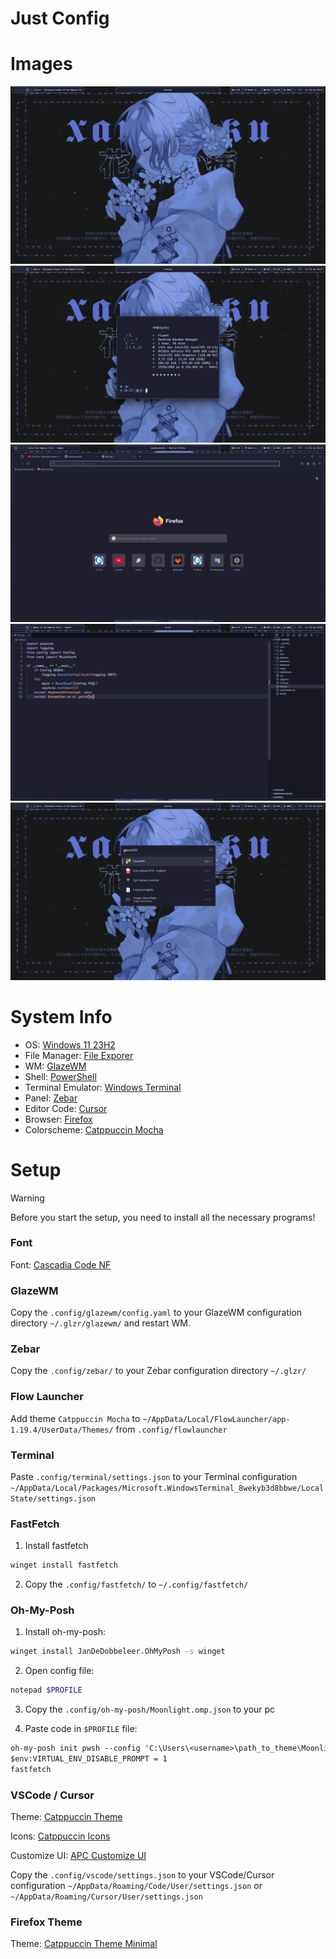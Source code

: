 # Just Config

# Images
![Desktop](./media/desktop.png)
![Terminal](./media/terminal.png)
![Firefox](./media/firefox.png)
![Cursor](./media/cursor.png)
![FlowLauncher](./media/flowlauncher.png)

# System Info

- OS: [Windows 11 23H2](https://www.microsoft.com/en-in/windows/windows-11)
- File Manager: [File Exporer](https://www.microsoft.com/en-us/windows/tips/file-explorer)
- WM: [GlazeWM](https://github.com/glzr-io/glazewm)
- Shell: [PowerShell](https://learn.microsoft.com/en-us/powershell/)
- Terminal Emulator: [Windows Terminal](https://github.com/microsoft/terminal)
- Panel: [Zebar](https://github.com/glzr-io/zebar)
- Editor Code: [Cursor](https://www.cursor.com/)
- Browser: [Firefox](https://www.mozilla.org/en-US/firefox/)
- Colorscheme: [Catppuccin Mocha](https://catppuccin.com/)

# Setup

> [!WARNING]  
> Before you start the setup, you need to install all the necessary programs!

### Font

Font: [Cascadia Code NF](https://github.com/microsoft/cascadia-code/releases)

### GlazeWM

Copy the `.config/glazewm/config.yaml` to your GlazeWM configuration directory `~/.glzr/glazewm/` and restart WM.

### Zebar

Copy the `.config/zebar/` to your Zebar configuration directory `~/.glzr/`

### Flow Launcher

Add theme `Catppuccin Mocha` to `~/AppData/Local/FlowLauncher/app-1.19.4/UserData/Themes/` from `.config/flowlauncher`

### Terminal

Paste `.config/terminal/settings.json` to your Terminal configuration `~/AppData/Local/Packages/Microsoft.WindowsTerminal_8wekyb3d8bbwe/LocalState/settings.json`

### FastFetch

1. Install fastfetch
```bash
winget install fastfetch
```

2. Copy the `.config/fastfetch/` to `~/.config/fastfetch/`

### Oh-My-Posh

1. Install oh-my-posh:
```bash
winget install JanDeDobbeleer.OhMyPosh -s winget
```
2. Open config file:
```bash
notepad $PROFILE
```

3. Copy the `.config/oh-my-posh/Moonlight.omp.json` to your pc

4. Paste code in `$PROFILE` file:
```txt
oh-my-posh init pwsh --config 'C:\Users\<username>\path_to_theme\Moonlight.omp.json' | Invoke-Expression
$env:VIRTUAL_ENV_DISABLE_PROMPT = 1
fastfetch
```

### VSCode / Cursor

Theme: [Catppuccin Theme](https://marketplace.visualstudio.com/items?itemName=Catppuccin.catppuccin-vsc)

Icons: [Catppuccin Icons](https://marketplace.visualstudio.com/items?itemName=thang-nm.catppuccin-perfect-icons)

Customize UI: [APC Customize UI](https://marketplace.visualstudio.com/items?itemName=drcika.apc-extension)

Copy the `.config/vscode/settings.json` to your VSCode/Cursor configuration `~/AppData/Roaming/Code/User/settings.json` or `~/AppData/Roaming/Cursor/User/settings.json`


### Firefox Theme

Theme: [Catppuccin Theme Minimal](https://addons.mozilla.org/en-US/firefox/addon/catppuccin-minimal/)